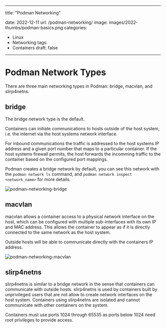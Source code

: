 ---
title: "Podman Networking"

date: 2022-12-11
url: /podman-networking/
image: images/2022-thumbs/podman-basics.png
categories:
  - Linux
  - Networking
tags:
  - Containers
draft: false
-----

# Podman Network Types
There are three main networking types in Podman: bridge, macvlan, and slirp4netns.

## bridge
The bridge network type is the default.

Containers can initiate communications to hosts outside of the host system, i.e. the internet via the host systems network interface.

For inbound communications the traffic is addressed to the host systems IP address and a given port number that maps to a particular container. If the host systems firewall permits, the host forwards the incomming traffic to the container based on the configured port mappings.

Podman creates a bridge network by default, you can see this network with the `podman network ls` command, and `podman network inspect <network_name>` for more details.

![podman-networking-bridge](/images/2022/podman-networking-bridge.png)

## macvlan
macvlan allows a container access to a physical network interface on the host, which can be configured with multiple sub-interfaces with its own IP and MAC address. This allows the container to appear as if it is directly connected to the same network as the host system.

Outside hosts will be able to communicate directly with the containers IP address.

![podman-networking-macvlan](/images/2022/podman-networking-macvlan.png)

## slirp4netns
slirp4netns is similar to a bridge network in the sense that containers can communicate with outside hosts. slirp4netns is used by containers built by unprivileged users that are not allow to create network interfaces on the host system. Containers using slirp4netns are isolated and cannot communicate with other containers on the system.

Containers must use ports 1024 through 65535 as ports below 1024 need root privileges to provide access.
